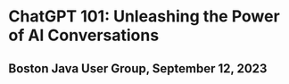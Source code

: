 # ChatGPT 101: Unleashing the Power of AI Conversations

## Boston Java User Group, September 12, 2023 

